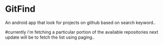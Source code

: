 # GitFind
An android app that look for projects on github based on search keyword..

#currently i'm fetching a particular portion of the available repositories
next update will be to fetch the list using paging..

